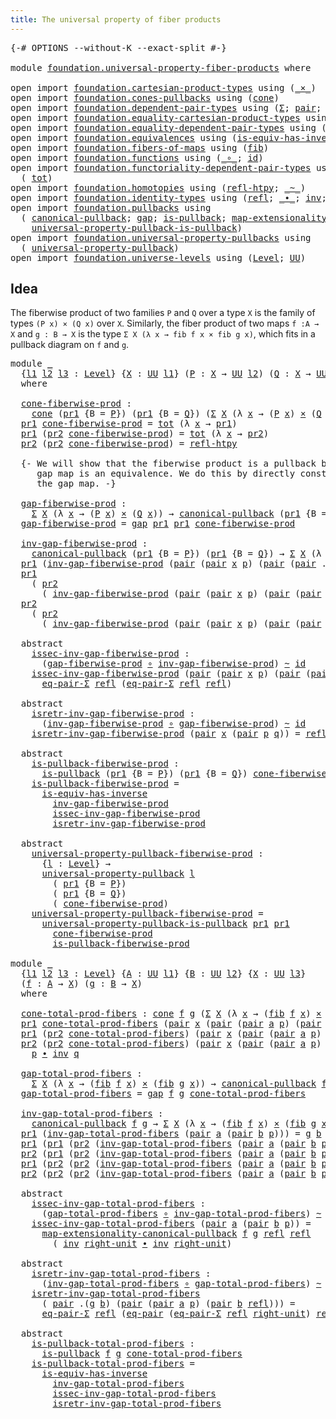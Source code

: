 ```yaml
---
title: The universal property of fiber products
---
```


<pre class="Agda"><a id="66" class="Symbol">{-#</a> <a id="70" class="Keyword">OPTIONS</a> <a id="78" class="Pragma">--without-K</a> <a id="90" class="Pragma">--exact-split</a> <a id="104" class="Symbol">#-}</a>

<a id="109" class="Keyword">module</a> <a id="116" href="foundation.universal-property-fiber-products.html" class="Module">foundation.universal-property-fiber-products</a> <a id="161" class="Keyword">where</a>

<a id="168" class="Keyword">open</a> <a id="173" class="Keyword">import</a> <a id="180" href="foundation.cartesian-product-types.html" class="Module">foundation.cartesian-product-types</a> <a id="215" class="Keyword">using</a> <a id="221" class="Symbol">(</a><a id="222" href="foundation-core.cartesian-product-types.html#590" class="Function Operator">_×_</a><a id="225" class="Symbol">)</a>
<a id="227" class="Keyword">open</a> <a id="232" class="Keyword">import</a> <a id="239" href="foundation.cones-pullbacks.html" class="Module">foundation.cones-pullbacks</a> <a id="266" class="Keyword">using</a> <a id="272" class="Symbol">(</a><a id="273" href="foundation-core.cones-pullbacks.html#1272" class="Function">cone</a><a id="277" class="Symbol">)</a>
<a id="279" class="Keyword">open</a> <a id="284" class="Keyword">import</a> <a id="291" href="foundation.dependent-pair-types.html" class="Module">foundation.dependent-pair-types</a> <a id="323" class="Keyword">using</a> <a id="329" class="Symbol">(</a><a id="330" href="foundation-core.dependent-pair-types.html#515" class="Record">Σ</a><a id="331" class="Symbol">;</a> <a id="333" href="foundation-core.dependent-pair-types.html#588" class="InductiveConstructor">pair</a><a id="337" class="Symbol">;</a> <a id="339" href="foundation-core.dependent-pair-types.html#605" class="Field">pr1</a><a id="342" class="Symbol">;</a> <a id="344" href="foundation-core.dependent-pair-types.html#617" class="Field">pr2</a><a id="347" class="Symbol">)</a>
<a id="349" class="Keyword">open</a> <a id="354" class="Keyword">import</a> <a id="361" href="foundation.equality-cartesian-product-types.html" class="Module">foundation.equality-cartesian-product-types</a> <a id="405" class="Keyword">using</a> <a id="411" class="Symbol">(</a><a id="412" href="foundation.equality-cartesian-product-types.html#1270" class="Function">eq-pair</a><a id="419" class="Symbol">)</a>
<a id="421" class="Keyword">open</a> <a id="426" class="Keyword">import</a> <a id="433" href="foundation.equality-dependent-pair-types.html" class="Module">foundation.equality-dependent-pair-types</a> <a id="474" class="Keyword">using</a> <a id="480" class="Symbol">(</a><a id="481" href="foundation.equality-dependent-pair-types.html#1481" class="Function">eq-pair-Σ</a><a id="490" class="Symbol">)</a>
<a id="492" class="Keyword">open</a> <a id="497" class="Keyword">import</a> <a id="504" href="foundation.equivalences.html" class="Module">foundation.equivalences</a> <a id="528" class="Keyword">using</a> <a id="534" class="Symbol">(</a><a id="535" href="foundation-core.equivalences.html#3013" class="Function">is-equiv-has-inverse</a><a id="555" class="Symbol">)</a>
<a id="557" class="Keyword">open</a> <a id="562" class="Keyword">import</a> <a id="569" href="foundation.fibers-of-maps.html" class="Module">foundation.fibers-of-maps</a> <a id="595" class="Keyword">using</a> <a id="601" class="Symbol">(</a><a id="602" href="foundation-core.fibers-of-maps.html#942" class="Function">fib</a><a id="605" class="Symbol">)</a>
<a id="607" class="Keyword">open</a> <a id="612" class="Keyword">import</a> <a id="619" href="foundation.functions.html" class="Module">foundation.functions</a> <a id="640" class="Keyword">using</a> <a id="646" class="Symbol">(</a><a id="647" href="foundation-core.functions.html#420" class="Function Operator">_∘_</a><a id="650" class="Symbol">;</a> <a id="652" href="foundation-core.functions.html#322" class="Function">id</a><a id="654" class="Symbol">)</a>
<a id="656" class="Keyword">open</a> <a id="661" class="Keyword">import</a> <a id="668" href="foundation.functoriality-dependent-pair-types.html" class="Module">foundation.functoriality-dependent-pair-types</a> <a id="714" class="Keyword">using</a>
  <a id="722" class="Symbol">(</a> <a id="724" href="foundation-core.functoriality-dependent-pair-types.html#1894" class="Function">tot</a><a id="727" class="Symbol">)</a>
<a id="729" class="Keyword">open</a> <a id="734" class="Keyword">import</a> <a id="741" href="foundation.homotopies.html" class="Module">foundation.homotopies</a> <a id="763" class="Keyword">using</a> <a id="769" class="Symbol">(</a><a id="770" href="foundation-core.homotopies.html#741" class="Function">refl-htpy</a><a id="779" class="Symbol">;</a> <a id="781" href="foundation-core.homotopies.html#627" class="Function Operator">_~_</a><a id="784" class="Symbol">)</a>
<a id="786" class="Keyword">open</a> <a id="791" class="Keyword">import</a> <a id="798" href="foundation.identity-types.html" class="Module">foundation.identity-types</a> <a id="824" class="Keyword">using</a> <a id="830" class="Symbol">(</a><a id="831" href="foundation-core.identity-types.html#1820" class="InductiveConstructor">refl</a><a id="835" class="Symbol">;</a> <a id="837" href="foundation-core.identity-types.html#2425" class="Function Operator">_∙_</a><a id="840" class="Symbol">;</a> <a id="842" href="foundation-core.identity-types.html#2729" class="Function">inv</a><a id="845" class="Symbol">;</a> <a id="847" href="foundation-core.identity-types.html#3074" class="Function">right-unit</a><a id="857" class="Symbol">)</a>
<a id="859" class="Keyword">open</a> <a id="864" class="Keyword">import</a> <a id="871" href="foundation.pullbacks.html" class="Module">foundation.pullbacks</a> <a id="892" class="Keyword">using</a>
  <a id="900" class="Symbol">(</a> <a id="902" href="foundation-core.pullbacks.html#866" class="Function">canonical-pullback</a><a id="920" class="Symbol">;</a> <a id="922" href="foundation-core.pullbacks.html#2424" class="Function">gap</a><a id="925" class="Symbol">;</a> <a id="927" href="foundation-core.pullbacks.html#2926" class="Function">is-pullback</a><a id="938" class="Symbol">;</a> <a id="940" href="foundation.pullbacks.html#4074" class="Function">map-extensionality-canonical-pullback</a><a id="977" class="Symbol">;</a>
    <a id="983" href="foundation-core.pullbacks.html#4120" class="Function">universal-property-pullback-is-pullback</a><a id="1022" class="Symbol">)</a>
<a id="1024" class="Keyword">open</a> <a id="1029" class="Keyword">import</a> <a id="1036" href="foundation.universal-property-pullbacks.html" class="Module">foundation.universal-property-pullbacks</a> <a id="1076" class="Keyword">using</a>
  <a id="1084" class="Symbol">(</a> <a id="1086" href="foundation-core.universal-property-pullbacks.html#687" class="Function">universal-property-pullback</a><a id="1113" class="Symbol">)</a>
<a id="1115" class="Keyword">open</a> <a id="1120" class="Keyword">import</a> <a id="1127" href="foundation.universe-levels.html" class="Module">foundation.universe-levels</a> <a id="1154" class="Keyword">using</a> <a id="1160" class="Symbol">(</a><a id="1161" href="Agda.Primitive.html#597" class="Postulate">Level</a><a id="1166" class="Symbol">;</a> <a id="1168" href="foundation-core.universe-levels.html#235" class="Primitive">UU</a><a id="1170" class="Symbol">)</a>
</pre>
## Idea

The fiberwise product of two families `P` and `Q` over a type `X` is the family of types `(P x) × (Q x)` over `X`. Similarly, the fiber product of two maps `f :A → X` and `g : B → X` is the type `Σ X (λ x → fib f x × fib g x)`, which fits in a pullback diagram on `f` and `g`.

<pre class="Agda"><a id="1472" class="Keyword">module</a> <a id="1479" href="foundation.universal-property-fiber-products.html#1479" class="Module">_</a>
  <a id="1483" class="Symbol">{</a><a id="1484" href="foundation.universal-property-fiber-products.html#1484" class="Bound">l1</a> <a id="1487" href="foundation.universal-property-fiber-products.html#1487" class="Bound">l2</a> <a id="1490" href="foundation.universal-property-fiber-products.html#1490" class="Bound">l3</a> <a id="1493" class="Symbol">:</a> <a id="1495" href="Agda.Primitive.html#597" class="Postulate">Level</a><a id="1500" class="Symbol">}</a> <a id="1502" class="Symbol">{</a><a id="1503" href="foundation.universal-property-fiber-products.html#1503" class="Bound">X</a> <a id="1505" class="Symbol">:</a> <a id="1507" href="foundation-core.universe-levels.html#235" class="Primitive">UU</a> <a id="1510" href="foundation.universal-property-fiber-products.html#1484" class="Bound">l1</a><a id="1512" class="Symbol">}</a> <a id="1514" class="Symbol">(</a><a id="1515" href="foundation.universal-property-fiber-products.html#1515" class="Bound">P</a> <a id="1517" class="Symbol">:</a> <a id="1519" href="foundation.universal-property-fiber-products.html#1503" class="Bound">X</a> <a id="1521" class="Symbol">→</a> <a id="1523" href="foundation-core.universe-levels.html#235" class="Primitive">UU</a> <a id="1526" href="foundation.universal-property-fiber-products.html#1487" class="Bound">l2</a><a id="1528" class="Symbol">)</a> <a id="1530" class="Symbol">(</a><a id="1531" href="foundation.universal-property-fiber-products.html#1531" class="Bound">Q</a> <a id="1533" class="Symbol">:</a> <a id="1535" href="foundation.universal-property-fiber-products.html#1503" class="Bound">X</a> <a id="1537" class="Symbol">→</a> <a id="1539" href="foundation-core.universe-levels.html#235" class="Primitive">UU</a> <a id="1542" href="foundation.universal-property-fiber-products.html#1490" class="Bound">l3</a><a id="1544" class="Symbol">)</a>
  <a id="1548" class="Keyword">where</a>

  <a id="1557" href="foundation.universal-property-fiber-products.html#1557" class="Function">cone-fiberwise-prod</a> <a id="1577" class="Symbol">:</a>
    <a id="1583" href="foundation-core.cones-pullbacks.html#1272" class="Function">cone</a> <a id="1588" class="Symbol">(</a><a id="1589" href="foundation-core.dependent-pair-types.html#605" class="Field">pr1</a> <a id="1593" class="Symbol">{</a><a id="1594" class="Argument">B</a> <a id="1596" class="Symbol">=</a> <a id="1598" href="foundation.universal-property-fiber-products.html#1515" class="Bound">P</a><a id="1599" class="Symbol">})</a> <a id="1602" class="Symbol">(</a><a id="1603" href="foundation-core.dependent-pair-types.html#605" class="Field">pr1</a> <a id="1607" class="Symbol">{</a><a id="1608" class="Argument">B</a> <a id="1610" class="Symbol">=</a> <a id="1612" href="foundation.universal-property-fiber-products.html#1531" class="Bound">Q</a><a id="1613" class="Symbol">})</a> <a id="1616" class="Symbol">(</a><a id="1617" href="foundation-core.dependent-pair-types.html#515" class="Record">Σ</a> <a id="1619" href="foundation.universal-property-fiber-products.html#1503" class="Bound">X</a> <a id="1621" class="Symbol">(λ</a> <a id="1624" href="foundation.universal-property-fiber-products.html#1624" class="Bound">x</a> <a id="1626" class="Symbol">→</a> <a id="1628" class="Symbol">(</a><a id="1629" href="foundation.universal-property-fiber-products.html#1515" class="Bound">P</a> <a id="1631" href="foundation.universal-property-fiber-products.html#1624" class="Bound">x</a><a id="1632" class="Symbol">)</a> <a id="1634" href="foundation-core.cartesian-product-types.html#590" class="Function Operator">×</a> <a id="1636" class="Symbol">(</a><a id="1637" href="foundation.universal-property-fiber-products.html#1531" class="Bound">Q</a> <a id="1639" href="foundation.universal-property-fiber-products.html#1624" class="Bound">x</a><a id="1640" class="Symbol">)))</a>
  <a id="1646" href="foundation-core.dependent-pair-types.html#605" class="Field">pr1</a> <a id="1650" href="foundation.universal-property-fiber-products.html#1557" class="Function">cone-fiberwise-prod</a> <a id="1670" class="Symbol">=</a> <a id="1672" href="foundation-core.functoriality-dependent-pair-types.html#1894" class="Function">tot</a> <a id="1676" class="Symbol">(λ</a> <a id="1679" href="foundation.universal-property-fiber-products.html#1679" class="Bound">x</a> <a id="1681" class="Symbol">→</a> <a id="1683" href="foundation-core.dependent-pair-types.html#605" class="Field">pr1</a><a id="1686" class="Symbol">)</a>
  <a id="1690" href="foundation-core.dependent-pair-types.html#605" class="Field">pr1</a> <a id="1694" class="Symbol">(</a><a id="1695" href="foundation-core.dependent-pair-types.html#617" class="Field">pr2</a> <a id="1699" href="foundation.universal-property-fiber-products.html#1557" class="Function">cone-fiberwise-prod</a><a id="1718" class="Symbol">)</a> <a id="1720" class="Symbol">=</a> <a id="1722" href="foundation-core.functoriality-dependent-pair-types.html#1894" class="Function">tot</a> <a id="1726" class="Symbol">(λ</a> <a id="1729" href="foundation.universal-property-fiber-products.html#1729" class="Bound">x</a> <a id="1731" class="Symbol">→</a> <a id="1733" href="foundation-core.dependent-pair-types.html#617" class="Field">pr2</a><a id="1736" class="Symbol">)</a>
  <a id="1740" href="foundation-core.dependent-pair-types.html#617" class="Field">pr2</a> <a id="1744" class="Symbol">(</a><a id="1745" href="foundation-core.dependent-pair-types.html#617" class="Field">pr2</a> <a id="1749" href="foundation.universal-property-fiber-products.html#1557" class="Function">cone-fiberwise-prod</a><a id="1768" class="Symbol">)</a> <a id="1770" class="Symbol">=</a> <a id="1772" href="foundation-core.homotopies.html#741" class="Function">refl-htpy</a>

  <a id="1785" class="Comment">{- We will show that the fiberwise product is a pullback by showing that the
     gap map is an equivalence. We do this by directly construct an inverse to
     the gap map. -}</a>

  <a id="1965" href="foundation.universal-property-fiber-products.html#1965" class="Function">gap-fiberwise-prod</a> <a id="1984" class="Symbol">:</a>
    <a id="1990" href="foundation-core.dependent-pair-types.html#515" class="Record">Σ</a> <a id="1992" href="foundation.universal-property-fiber-products.html#1503" class="Bound">X</a> <a id="1994" class="Symbol">(λ</a> <a id="1997" href="foundation.universal-property-fiber-products.html#1997" class="Bound">x</a> <a id="1999" class="Symbol">→</a> <a id="2001" class="Symbol">(</a><a id="2002" href="foundation.universal-property-fiber-products.html#1515" class="Bound">P</a> <a id="2004" href="foundation.universal-property-fiber-products.html#1997" class="Bound">x</a><a id="2005" class="Symbol">)</a> <a id="2007" href="foundation-core.cartesian-product-types.html#590" class="Function Operator">×</a> <a id="2009" class="Symbol">(</a><a id="2010" href="foundation.universal-property-fiber-products.html#1531" class="Bound">Q</a> <a id="2012" href="foundation.universal-property-fiber-products.html#1997" class="Bound">x</a><a id="2013" class="Symbol">))</a> <a id="2016" class="Symbol">→</a> <a id="2018" href="foundation-core.pullbacks.html#866" class="Function">canonical-pullback</a> <a id="2037" class="Symbol">(</a><a id="2038" href="foundation-core.dependent-pair-types.html#605" class="Field">pr1</a> <a id="2042" class="Symbol">{</a><a id="2043" class="Argument">B</a> <a id="2045" class="Symbol">=</a> <a id="2047" href="foundation.universal-property-fiber-products.html#1515" class="Bound">P</a><a id="2048" class="Symbol">})</a> <a id="2051" class="Symbol">(</a><a id="2052" href="foundation-core.dependent-pair-types.html#605" class="Field">pr1</a> <a id="2056" class="Symbol">{</a><a id="2057" class="Argument">B</a> <a id="2059" class="Symbol">=</a> <a id="2061" href="foundation.universal-property-fiber-products.html#1531" class="Bound">Q</a><a id="2062" class="Symbol">})</a>
  <a id="2067" href="foundation.universal-property-fiber-products.html#1965" class="Function">gap-fiberwise-prod</a> <a id="2086" class="Symbol">=</a> <a id="2088" href="foundation-core.pullbacks.html#2424" class="Function">gap</a> <a id="2092" href="foundation-core.dependent-pair-types.html#605" class="Field">pr1</a> <a id="2096" href="foundation-core.dependent-pair-types.html#605" class="Field">pr1</a> <a id="2100" href="foundation.universal-property-fiber-products.html#1557" class="Function">cone-fiberwise-prod</a>

  <a id="2123" href="foundation.universal-property-fiber-products.html#2123" class="Function">inv-gap-fiberwise-prod</a> <a id="2146" class="Symbol">:</a>
    <a id="2152" href="foundation-core.pullbacks.html#866" class="Function">canonical-pullback</a> <a id="2171" class="Symbol">(</a><a id="2172" href="foundation-core.dependent-pair-types.html#605" class="Field">pr1</a> <a id="2176" class="Symbol">{</a><a id="2177" class="Argument">B</a> <a id="2179" class="Symbol">=</a> <a id="2181" href="foundation.universal-property-fiber-products.html#1515" class="Bound">P</a><a id="2182" class="Symbol">})</a> <a id="2185" class="Symbol">(</a><a id="2186" href="foundation-core.dependent-pair-types.html#605" class="Field">pr1</a> <a id="2190" class="Symbol">{</a><a id="2191" class="Argument">B</a> <a id="2193" class="Symbol">=</a> <a id="2195" href="foundation.universal-property-fiber-products.html#1531" class="Bound">Q</a><a id="2196" class="Symbol">})</a> <a id="2199" class="Symbol">→</a> <a id="2201" href="foundation-core.dependent-pair-types.html#515" class="Record">Σ</a> <a id="2203" href="foundation.universal-property-fiber-products.html#1503" class="Bound">X</a> <a id="2205" class="Symbol">(λ</a> <a id="2208" href="foundation.universal-property-fiber-products.html#2208" class="Bound">x</a> <a id="2210" class="Symbol">→</a> <a id="2212" class="Symbol">(</a><a id="2213" href="foundation.universal-property-fiber-products.html#1515" class="Bound">P</a> <a id="2215" href="foundation.universal-property-fiber-products.html#2208" class="Bound">x</a><a id="2216" class="Symbol">)</a> <a id="2218" href="foundation-core.cartesian-product-types.html#590" class="Function Operator">×</a> <a id="2220" class="Symbol">(</a><a id="2221" href="foundation.universal-property-fiber-products.html#1531" class="Bound">Q</a> <a id="2223" href="foundation.universal-property-fiber-products.html#2208" class="Bound">x</a><a id="2224" class="Symbol">))</a>
  <a id="2229" href="foundation-core.dependent-pair-types.html#605" class="Field">pr1</a> <a id="2233" class="Symbol">(</a><a id="2234" href="foundation.universal-property-fiber-products.html#2123" class="Function">inv-gap-fiberwise-prod</a> <a id="2257" class="Symbol">(</a><a id="2258" href="foundation-core.dependent-pair-types.html#588" class="InductiveConstructor">pair</a> <a id="2263" class="Symbol">(</a><a id="2264" href="foundation-core.dependent-pair-types.html#588" class="InductiveConstructor">pair</a> <a id="2269" href="foundation.universal-property-fiber-products.html#2269" class="Bound">x</a> <a id="2271" href="foundation.universal-property-fiber-products.html#2271" class="Bound">p</a><a id="2272" class="Symbol">)</a> <a id="2274" class="Symbol">(</a><a id="2275" href="foundation-core.dependent-pair-types.html#588" class="InductiveConstructor">pair</a> <a id="2280" class="Symbol">(</a><a id="2281" href="foundation-core.dependent-pair-types.html#588" class="InductiveConstructor">pair</a> <a id="2286" class="DottedPattern Symbol">.</a><a id="2287" href="foundation.universal-property-fiber-products.html#2269" class="DottedPattern Bound">x</a> <a id="2289" href="foundation.universal-property-fiber-products.html#2289" class="Bound">q</a><a id="2290" class="Symbol">)</a> <a id="2292" href="foundation-core.identity-types.html#1820" class="InductiveConstructor">refl</a><a id="2296" class="Symbol">)))</a> <a id="2300" class="Symbol">=</a> <a id="2302" href="foundation.universal-property-fiber-products.html#2269" class="Bound">x</a>
  <a id="2306" href="foundation-core.dependent-pair-types.html#605" class="Field">pr1</a>
    <a id="2314" class="Symbol">(</a> <a id="2316" href="foundation-core.dependent-pair-types.html#617" class="Field">pr2</a>
      <a id="2326" class="Symbol">(</a> <a id="2328" href="foundation.universal-property-fiber-products.html#2123" class="Function">inv-gap-fiberwise-prod</a> <a id="2351" class="Symbol">(</a><a id="2352" href="foundation-core.dependent-pair-types.html#588" class="InductiveConstructor">pair</a> <a id="2357" class="Symbol">(</a><a id="2358" href="foundation-core.dependent-pair-types.html#588" class="InductiveConstructor">pair</a> <a id="2363" href="foundation.universal-property-fiber-products.html#2363" class="Bound">x</a> <a id="2365" href="foundation.universal-property-fiber-products.html#2365" class="Bound">p</a><a id="2366" class="Symbol">)</a> <a id="2368" class="Symbol">(</a><a id="2369" href="foundation-core.dependent-pair-types.html#588" class="InductiveConstructor">pair</a> <a id="2374" class="Symbol">(</a><a id="2375" href="foundation-core.dependent-pair-types.html#588" class="InductiveConstructor">pair</a> <a id="2380" class="DottedPattern Symbol">.</a><a id="2381" href="foundation.universal-property-fiber-products.html#2363" class="DottedPattern Bound">x</a> <a id="2383" href="foundation.universal-property-fiber-products.html#2383" class="Bound">q</a><a id="2384" class="Symbol">)</a> <a id="2386" href="foundation-core.identity-types.html#1820" class="InductiveConstructor">refl</a><a id="2390" class="Symbol">))))</a> <a id="2395" class="Symbol">=</a> <a id="2397" href="foundation.universal-property-fiber-products.html#2365" class="Bound">p</a>
  <a id="2401" href="foundation-core.dependent-pair-types.html#617" class="Field">pr2</a>
    <a id="2409" class="Symbol">(</a> <a id="2411" href="foundation-core.dependent-pair-types.html#617" class="Field">pr2</a>
      <a id="2421" class="Symbol">(</a> <a id="2423" href="foundation.universal-property-fiber-products.html#2123" class="Function">inv-gap-fiberwise-prod</a> <a id="2446" class="Symbol">(</a><a id="2447" href="foundation-core.dependent-pair-types.html#588" class="InductiveConstructor">pair</a> <a id="2452" class="Symbol">(</a><a id="2453" href="foundation-core.dependent-pair-types.html#588" class="InductiveConstructor">pair</a> <a id="2458" href="foundation.universal-property-fiber-products.html#2458" class="Bound">x</a> <a id="2460" href="foundation.universal-property-fiber-products.html#2460" class="Bound">p</a><a id="2461" class="Symbol">)</a> <a id="2463" class="Symbol">(</a><a id="2464" href="foundation-core.dependent-pair-types.html#588" class="InductiveConstructor">pair</a> <a id="2469" class="Symbol">(</a><a id="2470" href="foundation-core.dependent-pair-types.html#588" class="InductiveConstructor">pair</a> <a id="2475" class="DottedPattern Symbol">.</a><a id="2476" href="foundation.universal-property-fiber-products.html#2458" class="DottedPattern Bound">x</a> <a id="2478" href="foundation.universal-property-fiber-products.html#2478" class="Bound">q</a><a id="2479" class="Symbol">)</a> <a id="2481" href="foundation-core.identity-types.html#1820" class="InductiveConstructor">refl</a><a id="2485" class="Symbol">))))</a> <a id="2490" class="Symbol">=</a> <a id="2492" href="foundation.universal-property-fiber-products.html#2478" class="Bound">q</a>

  <a id="2497" class="Keyword">abstract</a>
    <a id="2510" href="foundation.universal-property-fiber-products.html#2510" class="Function">issec-inv-gap-fiberwise-prod</a> <a id="2539" class="Symbol">:</a>
      <a id="2547" class="Symbol">(</a><a id="2548" href="foundation.universal-property-fiber-products.html#1965" class="Function">gap-fiberwise-prod</a> <a id="2567" href="foundation-core.functions.html#420" class="Function Operator">∘</a> <a id="2569" href="foundation.universal-property-fiber-products.html#2123" class="Function">inv-gap-fiberwise-prod</a><a id="2591" class="Symbol">)</a> <a id="2593" href="foundation-core.homotopies.html#627" class="Function Operator">~</a> <a id="2595" href="foundation-core.functions.html#322" class="Function">id</a>
    <a id="2602" href="foundation.universal-property-fiber-products.html#2510" class="Function">issec-inv-gap-fiberwise-prod</a> <a id="2631" class="Symbol">(</a><a id="2632" href="foundation-core.dependent-pair-types.html#588" class="InductiveConstructor">pair</a> <a id="2637" class="Symbol">(</a><a id="2638" href="foundation-core.dependent-pair-types.html#588" class="InductiveConstructor">pair</a> <a id="2643" href="foundation.universal-property-fiber-products.html#2643" class="Bound">x</a> <a id="2645" href="foundation.universal-property-fiber-products.html#2645" class="Bound">p</a><a id="2646" class="Symbol">)</a> <a id="2648" class="Symbol">(</a><a id="2649" href="foundation-core.dependent-pair-types.html#588" class="InductiveConstructor">pair</a> <a id="2654" class="Symbol">(</a><a id="2655" href="foundation-core.dependent-pair-types.html#588" class="InductiveConstructor">pair</a> <a id="2660" class="DottedPattern Symbol">.</a><a id="2661" href="foundation.universal-property-fiber-products.html#2643" class="DottedPattern Bound">x</a> <a id="2663" href="foundation.universal-property-fiber-products.html#2663" class="Bound">q</a><a id="2664" class="Symbol">)</a> <a id="2666" href="foundation-core.identity-types.html#1820" class="InductiveConstructor">refl</a><a id="2670" class="Symbol">))</a> <a id="2673" class="Symbol">=</a>
      <a id="2681" href="foundation.equality-dependent-pair-types.html#1481" class="Function">eq-pair-Σ</a> <a id="2691" href="foundation-core.identity-types.html#1820" class="InductiveConstructor">refl</a> <a id="2696" class="Symbol">(</a><a id="2697" href="foundation.equality-dependent-pair-types.html#1481" class="Function">eq-pair-Σ</a> <a id="2707" href="foundation-core.identity-types.html#1820" class="InductiveConstructor">refl</a> <a id="2712" href="foundation-core.identity-types.html#1820" class="InductiveConstructor">refl</a><a id="2716" class="Symbol">)</a>

  <a id="2721" class="Keyword">abstract</a>
    <a id="2734" href="foundation.universal-property-fiber-products.html#2734" class="Function">isretr-inv-gap-fiberwise-prod</a> <a id="2764" class="Symbol">:</a>
      <a id="2772" class="Symbol">(</a><a id="2773" href="foundation.universal-property-fiber-products.html#2123" class="Function">inv-gap-fiberwise-prod</a> <a id="2796" href="foundation-core.functions.html#420" class="Function Operator">∘</a> <a id="2798" href="foundation.universal-property-fiber-products.html#1965" class="Function">gap-fiberwise-prod</a><a id="2816" class="Symbol">)</a> <a id="2818" href="foundation-core.homotopies.html#627" class="Function Operator">~</a> <a id="2820" href="foundation-core.functions.html#322" class="Function">id</a>
    <a id="2827" href="foundation.universal-property-fiber-products.html#2734" class="Function">isretr-inv-gap-fiberwise-prod</a> <a id="2857" class="Symbol">(</a><a id="2858" href="foundation-core.dependent-pair-types.html#588" class="InductiveConstructor">pair</a> <a id="2863" href="foundation.universal-property-fiber-products.html#2863" class="Bound">x</a> <a id="2865" class="Symbol">(</a><a id="2866" href="foundation-core.dependent-pair-types.html#588" class="InductiveConstructor">pair</a> <a id="2871" href="foundation.universal-property-fiber-products.html#2871" class="Bound">p</a> <a id="2873" href="foundation.universal-property-fiber-products.html#2873" class="Bound">q</a><a id="2874" class="Symbol">))</a> <a id="2877" class="Symbol">=</a> <a id="2879" href="foundation-core.identity-types.html#1820" class="InductiveConstructor">refl</a>

  <a id="2887" class="Keyword">abstract</a>
    <a id="2900" href="foundation.universal-property-fiber-products.html#2900" class="Function">is-pullback-fiberwise-prod</a> <a id="2927" class="Symbol">:</a>
      <a id="2935" href="foundation-core.pullbacks.html#2926" class="Function">is-pullback</a> <a id="2947" class="Symbol">(</a><a id="2948" href="foundation-core.dependent-pair-types.html#605" class="Field">pr1</a> <a id="2952" class="Symbol">{</a><a id="2953" class="Argument">B</a> <a id="2955" class="Symbol">=</a> <a id="2957" href="foundation.universal-property-fiber-products.html#1515" class="Bound">P</a><a id="2958" class="Symbol">})</a> <a id="2961" class="Symbol">(</a><a id="2962" href="foundation-core.dependent-pair-types.html#605" class="Field">pr1</a> <a id="2966" class="Symbol">{</a><a id="2967" class="Argument">B</a> <a id="2969" class="Symbol">=</a> <a id="2971" href="foundation.universal-property-fiber-products.html#1531" class="Bound">Q</a><a id="2972" class="Symbol">})</a> <a id="2975" href="foundation.universal-property-fiber-products.html#1557" class="Function">cone-fiberwise-prod</a>
    <a id="2999" href="foundation.universal-property-fiber-products.html#2900" class="Function">is-pullback-fiberwise-prod</a> <a id="3026" class="Symbol">=</a>
      <a id="3034" href="foundation-core.equivalences.html#3013" class="Function">is-equiv-has-inverse</a>
        <a id="3063" href="foundation.universal-property-fiber-products.html#2123" class="Function">inv-gap-fiberwise-prod</a>
        <a id="3094" href="foundation.universal-property-fiber-products.html#2510" class="Function">issec-inv-gap-fiberwise-prod</a>
        <a id="3131" href="foundation.universal-property-fiber-products.html#2734" class="Function">isretr-inv-gap-fiberwise-prod</a>
  
  <a id="3166" class="Keyword">abstract</a>
    <a id="3179" href="foundation.universal-property-fiber-products.html#3179" class="Function">universal-property-pullback-fiberwise-prod</a> <a id="3222" class="Symbol">:</a>
      <a id="3230" class="Symbol">{</a><a id="3231" href="foundation.universal-property-fiber-products.html#3231" class="Bound">l</a> <a id="3233" class="Symbol">:</a> <a id="3235" href="Agda.Primitive.html#597" class="Postulate">Level</a><a id="3240" class="Symbol">}</a> <a id="3242" class="Symbol">→</a>
      <a id="3250" href="foundation-core.universal-property-pullbacks.html#687" class="Function">universal-property-pullback</a> <a id="3278" href="foundation.universal-property-fiber-products.html#3231" class="Bound">l</a>
        <a id="3288" class="Symbol">(</a> <a id="3290" href="foundation-core.dependent-pair-types.html#605" class="Field">pr1</a> <a id="3294" class="Symbol">{</a><a id="3295" class="Argument">B</a> <a id="3297" class="Symbol">=</a> <a id="3299" href="foundation.universal-property-fiber-products.html#1515" class="Bound">P</a><a id="3300" class="Symbol">})</a>
        <a id="3311" class="Symbol">(</a> <a id="3313" href="foundation-core.dependent-pair-types.html#605" class="Field">pr1</a> <a id="3317" class="Symbol">{</a><a id="3318" class="Argument">B</a> <a id="3320" class="Symbol">=</a> <a id="3322" href="foundation.universal-property-fiber-products.html#1531" class="Bound">Q</a><a id="3323" class="Symbol">})</a>
        <a id="3334" class="Symbol">(</a> <a id="3336" href="foundation.universal-property-fiber-products.html#1557" class="Function">cone-fiberwise-prod</a><a id="3355" class="Symbol">)</a>
    <a id="3361" href="foundation.universal-property-fiber-products.html#3179" class="Function">universal-property-pullback-fiberwise-prod</a> <a id="3404" class="Symbol">=</a>
      <a id="3412" href="foundation-core.pullbacks.html#4120" class="Function">universal-property-pullback-is-pullback</a> <a id="3452" href="foundation-core.dependent-pair-types.html#605" class="Field">pr1</a> <a id="3456" href="foundation-core.dependent-pair-types.html#605" class="Field">pr1</a>
        <a id="3468" href="foundation.universal-property-fiber-products.html#1557" class="Function">cone-fiberwise-prod</a>
        <a id="3496" href="foundation.universal-property-fiber-products.html#2900" class="Function">is-pullback-fiberwise-prod</a>

<a id="3524" class="Keyword">module</a> <a id="3531" href="foundation.universal-property-fiber-products.html#3531" class="Module">_</a>
  <a id="3535" class="Symbol">{</a><a id="3536" href="foundation.universal-property-fiber-products.html#3536" class="Bound">l1</a> <a id="3539" href="foundation.universal-property-fiber-products.html#3539" class="Bound">l2</a> <a id="3542" href="foundation.universal-property-fiber-products.html#3542" class="Bound">l3</a> <a id="3545" class="Symbol">:</a> <a id="3547" href="Agda.Primitive.html#597" class="Postulate">Level</a><a id="3552" class="Symbol">}</a> <a id="3554" class="Symbol">{</a><a id="3555" href="foundation.universal-property-fiber-products.html#3555" class="Bound">A</a> <a id="3557" class="Symbol">:</a> <a id="3559" href="foundation-core.universe-levels.html#235" class="Primitive">UU</a> <a id="3562" href="foundation.universal-property-fiber-products.html#3536" class="Bound">l1</a><a id="3564" class="Symbol">}</a> <a id="3566" class="Symbol">{</a><a id="3567" href="foundation.universal-property-fiber-products.html#3567" class="Bound">B</a> <a id="3569" class="Symbol">:</a> <a id="3571" href="foundation-core.universe-levels.html#235" class="Primitive">UU</a> <a id="3574" href="foundation.universal-property-fiber-products.html#3539" class="Bound">l2</a><a id="3576" class="Symbol">}</a> <a id="3578" class="Symbol">{</a><a id="3579" href="foundation.universal-property-fiber-products.html#3579" class="Bound">X</a> <a id="3581" class="Symbol">:</a> <a id="3583" href="foundation-core.universe-levels.html#235" class="Primitive">UU</a> <a id="3586" href="foundation.universal-property-fiber-products.html#3542" class="Bound">l3</a><a id="3588" class="Symbol">}</a>
  <a id="3592" class="Symbol">(</a><a id="3593" href="foundation.universal-property-fiber-products.html#3593" class="Bound">f</a> <a id="3595" class="Symbol">:</a> <a id="3597" href="foundation.universal-property-fiber-products.html#3555" class="Bound">A</a> <a id="3599" class="Symbol">→</a> <a id="3601" href="foundation.universal-property-fiber-products.html#3579" class="Bound">X</a><a id="3602" class="Symbol">)</a> <a id="3604" class="Symbol">(</a><a id="3605" href="foundation.universal-property-fiber-products.html#3605" class="Bound">g</a> <a id="3607" class="Symbol">:</a> <a id="3609" href="foundation.universal-property-fiber-products.html#3567" class="Bound">B</a> <a id="3611" class="Symbol">→</a> <a id="3613" href="foundation.universal-property-fiber-products.html#3579" class="Bound">X</a><a id="3614" class="Symbol">)</a>
  <a id="3618" class="Keyword">where</a>

  <a id="3627" href="foundation.universal-property-fiber-products.html#3627" class="Function">cone-total-prod-fibers</a> <a id="3650" class="Symbol">:</a> <a id="3652" href="foundation-core.cones-pullbacks.html#1272" class="Function">cone</a> <a id="3657" href="foundation.universal-property-fiber-products.html#3593" class="Bound">f</a> <a id="3659" href="foundation.universal-property-fiber-products.html#3605" class="Bound">g</a> <a id="3661" class="Symbol">(</a><a id="3662" href="foundation-core.dependent-pair-types.html#515" class="Record">Σ</a> <a id="3664" href="foundation.universal-property-fiber-products.html#3579" class="Bound">X</a> <a id="3666" class="Symbol">(λ</a> <a id="3669" href="foundation.universal-property-fiber-products.html#3669" class="Bound">x</a> <a id="3671" class="Symbol">→</a> <a id="3673" class="Symbol">(</a><a id="3674" href="foundation-core.fibers-of-maps.html#942" class="Function">fib</a> <a id="3678" href="foundation.universal-property-fiber-products.html#3593" class="Bound">f</a> <a id="3680" href="foundation.universal-property-fiber-products.html#3669" class="Bound">x</a><a id="3681" class="Symbol">)</a> <a id="3683" href="foundation-core.cartesian-product-types.html#590" class="Function Operator">×</a> <a id="3685" class="Symbol">(</a><a id="3686" href="foundation-core.fibers-of-maps.html#942" class="Function">fib</a> <a id="3690" href="foundation.universal-property-fiber-products.html#3605" class="Bound">g</a> <a id="3692" href="foundation.universal-property-fiber-products.html#3669" class="Bound">x</a><a id="3693" class="Symbol">)))</a>
  <a id="3699" href="foundation-core.dependent-pair-types.html#605" class="Field">pr1</a> <a id="3703" href="foundation.universal-property-fiber-products.html#3627" class="Function">cone-total-prod-fibers</a> <a id="3726" class="Symbol">(</a><a id="3727" href="foundation-core.dependent-pair-types.html#588" class="InductiveConstructor">pair</a> <a id="3732" href="foundation.universal-property-fiber-products.html#3732" class="Bound">x</a> <a id="3734" class="Symbol">(</a><a id="3735" href="foundation-core.dependent-pair-types.html#588" class="InductiveConstructor">pair</a> <a id="3740" class="Symbol">(</a><a id="3741" href="foundation-core.dependent-pair-types.html#588" class="InductiveConstructor">pair</a> <a id="3746" href="foundation.universal-property-fiber-products.html#3746" class="Bound">a</a> <a id="3748" href="foundation.universal-property-fiber-products.html#3748" class="Bound">p</a><a id="3749" class="Symbol">)</a> <a id="3751" class="Symbol">(</a><a id="3752" href="foundation-core.dependent-pair-types.html#588" class="InductiveConstructor">pair</a> <a id="3757" href="foundation.universal-property-fiber-products.html#3757" class="Bound">b</a> <a id="3759" href="foundation.universal-property-fiber-products.html#3759" class="Bound">q</a><a id="3760" class="Symbol">)))</a> <a id="3764" class="Symbol">=</a> <a id="3766" href="foundation.universal-property-fiber-products.html#3746" class="Bound">a</a>
  <a id="3770" href="foundation-core.dependent-pair-types.html#605" class="Field">pr1</a> <a id="3774" class="Symbol">(</a><a id="3775" href="foundation-core.dependent-pair-types.html#617" class="Field">pr2</a> <a id="3779" href="foundation.universal-property-fiber-products.html#3627" class="Function">cone-total-prod-fibers</a><a id="3801" class="Symbol">)</a> <a id="3803" class="Symbol">(</a><a id="3804" href="foundation-core.dependent-pair-types.html#588" class="InductiveConstructor">pair</a> <a id="3809" href="foundation.universal-property-fiber-products.html#3809" class="Bound">x</a> <a id="3811" class="Symbol">(</a><a id="3812" href="foundation-core.dependent-pair-types.html#588" class="InductiveConstructor">pair</a> <a id="3817" class="Symbol">(</a><a id="3818" href="foundation-core.dependent-pair-types.html#588" class="InductiveConstructor">pair</a> <a id="3823" href="foundation.universal-property-fiber-products.html#3823" class="Bound">a</a> <a id="3825" href="foundation.universal-property-fiber-products.html#3825" class="Bound">p</a><a id="3826" class="Symbol">)</a> <a id="3828" class="Symbol">(</a><a id="3829" href="foundation-core.dependent-pair-types.html#588" class="InductiveConstructor">pair</a> <a id="3834" href="foundation.universal-property-fiber-products.html#3834" class="Bound">b</a> <a id="3836" href="foundation.universal-property-fiber-products.html#3836" class="Bound">q</a><a id="3837" class="Symbol">)))</a> <a id="3841" class="Symbol">=</a> <a id="3843" href="foundation.universal-property-fiber-products.html#3834" class="Bound">b</a>
  <a id="3847" href="foundation-core.dependent-pair-types.html#617" class="Field">pr2</a> <a id="3851" class="Symbol">(</a><a id="3852" href="foundation-core.dependent-pair-types.html#617" class="Field">pr2</a> <a id="3856" href="foundation.universal-property-fiber-products.html#3627" class="Function">cone-total-prod-fibers</a><a id="3878" class="Symbol">)</a> <a id="3880" class="Symbol">(</a><a id="3881" href="foundation-core.dependent-pair-types.html#588" class="InductiveConstructor">pair</a> <a id="3886" href="foundation.universal-property-fiber-products.html#3886" class="Bound">x</a> <a id="3888" class="Symbol">(</a><a id="3889" href="foundation-core.dependent-pair-types.html#588" class="InductiveConstructor">pair</a> <a id="3894" class="Symbol">(</a><a id="3895" href="foundation-core.dependent-pair-types.html#588" class="InductiveConstructor">pair</a> <a id="3900" href="foundation.universal-property-fiber-products.html#3900" class="Bound">a</a> <a id="3902" href="foundation.universal-property-fiber-products.html#3902" class="Bound">p</a><a id="3903" class="Symbol">)</a> <a id="3905" class="Symbol">(</a><a id="3906" href="foundation-core.dependent-pair-types.html#588" class="InductiveConstructor">pair</a> <a id="3911" href="foundation.universal-property-fiber-products.html#3911" class="Bound">b</a> <a id="3913" href="foundation.universal-property-fiber-products.html#3913" class="Bound">q</a><a id="3914" class="Symbol">)))</a> <a id="3918" class="Symbol">=</a>
    <a id="3924" href="foundation.universal-property-fiber-products.html#3902" class="Bound">p</a> <a id="3926" href="foundation-core.identity-types.html#2425" class="Function Operator">∙</a> <a id="3928" href="foundation-core.identity-types.html#2729" class="Function">inv</a> <a id="3932" href="foundation.universal-property-fiber-products.html#3913" class="Bound">q</a>

  <a id="3937" href="foundation.universal-property-fiber-products.html#3937" class="Function">gap-total-prod-fibers</a> <a id="3959" class="Symbol">:</a>
    <a id="3965" href="foundation-core.dependent-pair-types.html#515" class="Record">Σ</a> <a id="3967" href="foundation.universal-property-fiber-products.html#3579" class="Bound">X</a> <a id="3969" class="Symbol">(λ</a> <a id="3972" href="foundation.universal-property-fiber-products.html#3972" class="Bound">x</a> <a id="3974" class="Symbol">→</a> <a id="3976" class="Symbol">(</a><a id="3977" href="foundation-core.fibers-of-maps.html#942" class="Function">fib</a> <a id="3981" href="foundation.universal-property-fiber-products.html#3593" class="Bound">f</a> <a id="3983" href="foundation.universal-property-fiber-products.html#3972" class="Bound">x</a><a id="3984" class="Symbol">)</a> <a id="3986" href="foundation-core.cartesian-product-types.html#590" class="Function Operator">×</a> <a id="3988" class="Symbol">(</a><a id="3989" href="foundation-core.fibers-of-maps.html#942" class="Function">fib</a> <a id="3993" href="foundation.universal-property-fiber-products.html#3605" class="Bound">g</a> <a id="3995" href="foundation.universal-property-fiber-products.html#3972" class="Bound">x</a><a id="3996" class="Symbol">))</a> <a id="3999" class="Symbol">→</a> <a id="4001" href="foundation-core.pullbacks.html#866" class="Function">canonical-pullback</a> <a id="4020" href="foundation.universal-property-fiber-products.html#3593" class="Bound">f</a> <a id="4022" href="foundation.universal-property-fiber-products.html#3605" class="Bound">g</a>
  <a id="4026" href="foundation.universal-property-fiber-products.html#3937" class="Function">gap-total-prod-fibers</a> <a id="4048" class="Symbol">=</a> <a id="4050" href="foundation-core.pullbacks.html#2424" class="Function">gap</a> <a id="4054" href="foundation.universal-property-fiber-products.html#3593" class="Bound">f</a> <a id="4056" href="foundation.universal-property-fiber-products.html#3605" class="Bound">g</a> <a id="4058" href="foundation.universal-property-fiber-products.html#3627" class="Function">cone-total-prod-fibers</a>

  <a id="4084" href="foundation.universal-property-fiber-products.html#4084" class="Function">inv-gap-total-prod-fibers</a> <a id="4110" class="Symbol">:</a>
    <a id="4116" href="foundation-core.pullbacks.html#866" class="Function">canonical-pullback</a> <a id="4135" href="foundation.universal-property-fiber-products.html#3593" class="Bound">f</a> <a id="4137" href="foundation.universal-property-fiber-products.html#3605" class="Bound">g</a> <a id="4139" class="Symbol">→</a> <a id="4141" href="foundation-core.dependent-pair-types.html#515" class="Record">Σ</a> <a id="4143" href="foundation.universal-property-fiber-products.html#3579" class="Bound">X</a> <a id="4145" class="Symbol">(λ</a> <a id="4148" href="foundation.universal-property-fiber-products.html#4148" class="Bound">x</a> <a id="4150" class="Symbol">→</a> <a id="4152" class="Symbol">(</a><a id="4153" href="foundation-core.fibers-of-maps.html#942" class="Function">fib</a> <a id="4157" href="foundation.universal-property-fiber-products.html#3593" class="Bound">f</a> <a id="4159" href="foundation.universal-property-fiber-products.html#4148" class="Bound">x</a><a id="4160" class="Symbol">)</a> <a id="4162" href="foundation-core.cartesian-product-types.html#590" class="Function Operator">×</a> <a id="4164" class="Symbol">(</a><a id="4165" href="foundation-core.fibers-of-maps.html#942" class="Function">fib</a> <a id="4169" href="foundation.universal-property-fiber-products.html#3605" class="Bound">g</a> <a id="4171" href="foundation.universal-property-fiber-products.html#4148" class="Bound">x</a><a id="4172" class="Symbol">))</a>
  <a id="4177" href="foundation-core.dependent-pair-types.html#605" class="Field">pr1</a> <a id="4181" class="Symbol">(</a><a id="4182" href="foundation.universal-property-fiber-products.html#4084" class="Function">inv-gap-total-prod-fibers</a> <a id="4208" class="Symbol">(</a><a id="4209" href="foundation-core.dependent-pair-types.html#588" class="InductiveConstructor">pair</a> <a id="4214" href="foundation.universal-property-fiber-products.html#4214" class="Bound">a</a> <a id="4216" class="Symbol">(</a><a id="4217" href="foundation-core.dependent-pair-types.html#588" class="InductiveConstructor">pair</a> <a id="4222" href="foundation.universal-property-fiber-products.html#4222" class="Bound">b</a> <a id="4224" href="foundation.universal-property-fiber-products.html#4224" class="Bound">p</a><a id="4225" class="Symbol">)))</a> <a id="4229" class="Symbol">=</a> <a id="4231" href="foundation.universal-property-fiber-products.html#3605" class="Bound">g</a> <a id="4233" href="foundation.universal-property-fiber-products.html#4222" class="Bound">b</a>
  <a id="4237" href="foundation-core.dependent-pair-types.html#605" class="Field">pr1</a> <a id="4241" class="Symbol">(</a><a id="4242" href="foundation-core.dependent-pair-types.html#605" class="Field">pr1</a> <a id="4246" class="Symbol">(</a><a id="4247" href="foundation-core.dependent-pair-types.html#617" class="Field">pr2</a> <a id="4251" class="Symbol">(</a><a id="4252" href="foundation.universal-property-fiber-products.html#4084" class="Function">inv-gap-total-prod-fibers</a> <a id="4278" class="Symbol">(</a><a id="4279" href="foundation-core.dependent-pair-types.html#588" class="InductiveConstructor">pair</a> <a id="4284" href="foundation.universal-property-fiber-products.html#4284" class="Bound">a</a> <a id="4286" class="Symbol">(</a><a id="4287" href="foundation-core.dependent-pair-types.html#588" class="InductiveConstructor">pair</a> <a id="4292" href="foundation.universal-property-fiber-products.html#4292" class="Bound">b</a> <a id="4294" href="foundation.universal-property-fiber-products.html#4294" class="Bound">p</a><a id="4295" class="Symbol">)))))</a> <a id="4301" class="Symbol">=</a> <a id="4303" href="foundation.universal-property-fiber-products.html#4284" class="Bound">a</a>
  <a id="4307" href="foundation-core.dependent-pair-types.html#617" class="Field">pr2</a> <a id="4311" class="Symbol">(</a><a id="4312" href="foundation-core.dependent-pair-types.html#605" class="Field">pr1</a> <a id="4316" class="Symbol">(</a><a id="4317" href="foundation-core.dependent-pair-types.html#617" class="Field">pr2</a> <a id="4321" class="Symbol">(</a><a id="4322" href="foundation.universal-property-fiber-products.html#4084" class="Function">inv-gap-total-prod-fibers</a> <a id="4348" class="Symbol">(</a><a id="4349" href="foundation-core.dependent-pair-types.html#588" class="InductiveConstructor">pair</a> <a id="4354" href="foundation.universal-property-fiber-products.html#4354" class="Bound">a</a> <a id="4356" class="Symbol">(</a><a id="4357" href="foundation-core.dependent-pair-types.html#588" class="InductiveConstructor">pair</a> <a id="4362" href="foundation.universal-property-fiber-products.html#4362" class="Bound">b</a> <a id="4364" href="foundation.universal-property-fiber-products.html#4364" class="Bound">p</a><a id="4365" class="Symbol">)))))</a> <a id="4371" class="Symbol">=</a> <a id="4373" href="foundation.universal-property-fiber-products.html#4364" class="Bound">p</a>
  <a id="4377" href="foundation-core.dependent-pair-types.html#605" class="Field">pr1</a> <a id="4381" class="Symbol">(</a><a id="4382" href="foundation-core.dependent-pair-types.html#617" class="Field">pr2</a> <a id="4386" class="Symbol">(</a><a id="4387" href="foundation-core.dependent-pair-types.html#617" class="Field">pr2</a> <a id="4391" class="Symbol">(</a><a id="4392" href="foundation.universal-property-fiber-products.html#4084" class="Function">inv-gap-total-prod-fibers</a> <a id="4418" class="Symbol">(</a><a id="4419" href="foundation-core.dependent-pair-types.html#588" class="InductiveConstructor">pair</a> <a id="4424" href="foundation.universal-property-fiber-products.html#4424" class="Bound">a</a> <a id="4426" class="Symbol">(</a><a id="4427" href="foundation-core.dependent-pair-types.html#588" class="InductiveConstructor">pair</a> <a id="4432" href="foundation.universal-property-fiber-products.html#4432" class="Bound">b</a> <a id="4434" href="foundation.universal-property-fiber-products.html#4434" class="Bound">p</a><a id="4435" class="Symbol">)))))</a> <a id="4441" class="Symbol">=</a> <a id="4443" href="foundation.universal-property-fiber-products.html#4432" class="Bound">b</a>
  <a id="4447" href="foundation-core.dependent-pair-types.html#617" class="Field">pr2</a> <a id="4451" class="Symbol">(</a><a id="4452" href="foundation-core.dependent-pair-types.html#617" class="Field">pr2</a> <a id="4456" class="Symbol">(</a><a id="4457" href="foundation-core.dependent-pair-types.html#617" class="Field">pr2</a> <a id="4461" class="Symbol">(</a><a id="4462" href="foundation.universal-property-fiber-products.html#4084" class="Function">inv-gap-total-prod-fibers</a> <a id="4488" class="Symbol">(</a><a id="4489" href="foundation-core.dependent-pair-types.html#588" class="InductiveConstructor">pair</a> <a id="4494" href="foundation.universal-property-fiber-products.html#4494" class="Bound">a</a> <a id="4496" class="Symbol">(</a><a id="4497" href="foundation-core.dependent-pair-types.html#588" class="InductiveConstructor">pair</a> <a id="4502" href="foundation.universal-property-fiber-products.html#4502" class="Bound">b</a> <a id="4504" href="foundation.universal-property-fiber-products.html#4504" class="Bound">p</a><a id="4505" class="Symbol">)))))</a> <a id="4511" class="Symbol">=</a> <a id="4513" href="foundation-core.identity-types.html#1820" class="InductiveConstructor">refl</a>

  <a id="4521" class="Keyword">abstract</a>
    <a id="4534" href="foundation.universal-property-fiber-products.html#4534" class="Function">issec-inv-gap-total-prod-fibers</a> <a id="4566" class="Symbol">:</a>
      <a id="4574" class="Symbol">(</a><a id="4575" href="foundation.universal-property-fiber-products.html#3937" class="Function">gap-total-prod-fibers</a> <a id="4597" href="foundation-core.functions.html#420" class="Function Operator">∘</a> <a id="4599" href="foundation.universal-property-fiber-products.html#4084" class="Function">inv-gap-total-prod-fibers</a><a id="4624" class="Symbol">)</a> <a id="4626" href="foundation-core.homotopies.html#627" class="Function Operator">~</a> <a id="4628" href="foundation-core.functions.html#322" class="Function">id</a>
    <a id="4635" href="foundation.universal-property-fiber-products.html#4534" class="Function">issec-inv-gap-total-prod-fibers</a> <a id="4667" class="Symbol">(</a><a id="4668" href="foundation-core.dependent-pair-types.html#588" class="InductiveConstructor">pair</a> <a id="4673" href="foundation.universal-property-fiber-products.html#4673" class="Bound">a</a> <a id="4675" class="Symbol">(</a><a id="4676" href="foundation-core.dependent-pair-types.html#588" class="InductiveConstructor">pair</a> <a id="4681" href="foundation.universal-property-fiber-products.html#4681" class="Bound">b</a> <a id="4683" href="foundation.universal-property-fiber-products.html#4683" class="Bound">p</a><a id="4684" class="Symbol">))</a> <a id="4687" class="Symbol">=</a>
      <a id="4695" href="foundation.pullbacks.html#4074" class="Function">map-extensionality-canonical-pullback</a> <a id="4733" href="foundation.universal-property-fiber-products.html#3593" class="Bound">f</a> <a id="4735" href="foundation.universal-property-fiber-products.html#3605" class="Bound">g</a> <a id="4737" href="foundation-core.identity-types.html#1820" class="InductiveConstructor">refl</a> <a id="4742" href="foundation-core.identity-types.html#1820" class="InductiveConstructor">refl</a>
        <a id="4755" class="Symbol">(</a> <a id="4757" href="foundation-core.identity-types.html#2729" class="Function">inv</a> <a id="4761" href="foundation-core.identity-types.html#3074" class="Function">right-unit</a> <a id="4772" href="foundation-core.identity-types.html#2425" class="Function Operator">∙</a> <a id="4774" href="foundation-core.identity-types.html#2729" class="Function">inv</a> <a id="4778" href="foundation-core.identity-types.html#3074" class="Function">right-unit</a><a id="4788" class="Symbol">)</a>

  <a id="4793" class="Keyword">abstract</a>
    <a id="4806" href="foundation.universal-property-fiber-products.html#4806" class="Function">isretr-inv-gap-total-prod-fibers</a> <a id="4839" class="Symbol">:</a>
      <a id="4847" class="Symbol">(</a><a id="4848" href="foundation.universal-property-fiber-products.html#4084" class="Function">inv-gap-total-prod-fibers</a> <a id="4874" href="foundation-core.functions.html#420" class="Function Operator">∘</a> <a id="4876" href="foundation.universal-property-fiber-products.html#3937" class="Function">gap-total-prod-fibers</a><a id="4897" class="Symbol">)</a> <a id="4899" href="foundation-core.homotopies.html#627" class="Function Operator">~</a> <a id="4901" href="foundation-core.functions.html#322" class="Function">id</a>
    <a id="4908" href="foundation.universal-property-fiber-products.html#4806" class="Function">isretr-inv-gap-total-prod-fibers</a>
      <a id="4947" class="Symbol">(</a> <a id="4949" href="foundation-core.dependent-pair-types.html#588" class="InductiveConstructor">pair</a> <a id="4954" class="DottedPattern Symbol">.(</a><a id="4956" href="foundation.universal-property-fiber-products.html#3605" class="DottedPattern Bound">g</a> <a id="4958" href="foundation.universal-property-fiber-products.html#4984" class="DottedPattern Bound">b</a><a id="4959" class="DottedPattern Symbol">)</a> <a id="4961" class="Symbol">(</a><a id="4962" href="foundation-core.dependent-pair-types.html#588" class="InductiveConstructor">pair</a> <a id="4967" class="Symbol">(</a><a id="4968" href="foundation-core.dependent-pair-types.html#588" class="InductiveConstructor">pair</a> <a id="4973" href="foundation.universal-property-fiber-products.html#4973" class="Bound">a</a> <a id="4975" href="foundation.universal-property-fiber-products.html#4975" class="Bound">p</a><a id="4976" class="Symbol">)</a> <a id="4978" class="Symbol">(</a><a id="4979" href="foundation-core.dependent-pair-types.html#588" class="InductiveConstructor">pair</a> <a id="4984" href="foundation.universal-property-fiber-products.html#4984" class="Bound">b</a> <a id="4986" href="foundation-core.identity-types.html#1820" class="InductiveConstructor">refl</a><a id="4990" class="Symbol">)))</a> <a id="4994" class="Symbol">=</a>
      <a id="5002" href="foundation.equality-dependent-pair-types.html#1481" class="Function">eq-pair-Σ</a> <a id="5012" href="foundation-core.identity-types.html#1820" class="InductiveConstructor">refl</a> <a id="5017" class="Symbol">(</a><a id="5018" href="foundation.equality-cartesian-product-types.html#1270" class="Function">eq-pair</a> <a id="5026" class="Symbol">(</a><a id="5027" href="foundation.equality-dependent-pair-types.html#1481" class="Function">eq-pair-Σ</a> <a id="5037" href="foundation-core.identity-types.html#1820" class="InductiveConstructor">refl</a> <a id="5042" href="foundation-core.identity-types.html#3074" class="Function">right-unit</a><a id="5052" class="Symbol">)</a> <a id="5054" href="foundation-core.identity-types.html#1820" class="InductiveConstructor">refl</a><a id="5058" class="Symbol">)</a>

  <a id="5063" class="Keyword">abstract</a>
    <a id="5076" href="foundation.universal-property-fiber-products.html#5076" class="Function">is-pullback-total-prod-fibers</a> <a id="5106" class="Symbol">:</a>
      <a id="5114" href="foundation-core.pullbacks.html#2926" class="Function">is-pullback</a> <a id="5126" href="foundation.universal-property-fiber-products.html#3593" class="Bound">f</a> <a id="5128" href="foundation.universal-property-fiber-products.html#3605" class="Bound">g</a> <a id="5130" href="foundation.universal-property-fiber-products.html#3627" class="Function">cone-total-prod-fibers</a>
    <a id="5157" href="foundation.universal-property-fiber-products.html#5076" class="Function">is-pullback-total-prod-fibers</a> <a id="5187" class="Symbol">=</a>
      <a id="5195" href="foundation-core.equivalences.html#3013" class="Function">is-equiv-has-inverse</a>
        <a id="5224" href="foundation.universal-property-fiber-products.html#4084" class="Function">inv-gap-total-prod-fibers</a>
        <a id="5258" href="foundation.universal-property-fiber-products.html#4534" class="Function">issec-inv-gap-total-prod-fibers</a>
        <a id="5298" href="foundation.universal-property-fiber-products.html#4806" class="Function">isretr-inv-gap-total-prod-fibers</a>
</pre>